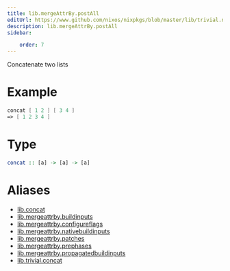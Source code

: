 ```yaml
---
title: lib.mergeAttrBy.postAll
editUrl: https://www.github.com/nixos/nixpkgs/blob/master/lib/trivial.nix#L111C12
description: lib.mergeAttrBy.postAll
sidebar:

    order: 7
---
```


Concatenate two lists

# Example

```nix
concat [ 1 2 ] [ 3 4 ]
=> [ 1 2 3 4 ]
```

# Type

```haskell
concat :: [a] -> [a] -> [a]
```


# Aliases

- [lib.concat](/nix-doc-comments/reference/lib/lib-concat)
- [lib.mergeattrby.buildinputs](/nix-doc-comments/reference/lib/mergeattrby/lib-mergeattrby-buildinputs)
- [lib.mergeattrby.configureflags](/nix-doc-comments/reference/lib/mergeattrby/lib-mergeattrby-configureflags)
- [lib.mergeattrby.nativebuildinputs](/nix-doc-comments/reference/lib/mergeattrby/lib-mergeattrby-nativebuildinputs)
- [lib.mergeattrby.patches](/nix-doc-comments/reference/lib/mergeattrby/lib-mergeattrby-patches)
- [lib.mergeattrby.prephases](/nix-doc-comments/reference/lib/mergeattrby/lib-mergeattrby-prephases)
- [lib.mergeattrby.propagatedbuildinputs](/nix-doc-comments/reference/lib/mergeattrby/lib-mergeattrby-propagatedbuildinputs)
- [lib.trivial.concat](/nix-doc-comments/reference/lib/trivial/lib-trivial-concat)


